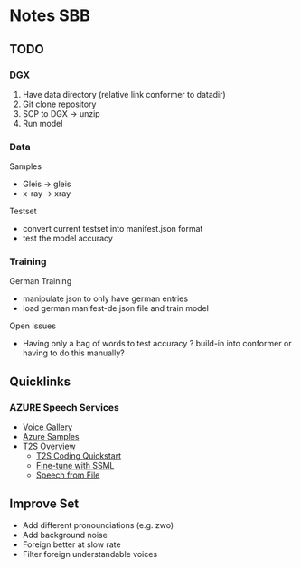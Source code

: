 # Notes SBB

## TODO

### DGX
1. Have data directory (relative link conformer to datadir)
2. Git clone repository
3. SCP to DGX -> unzip
4. Run model

### Data

Samples

- Gleis -> gleis
- x-ray -> xray

Testset

- convert current testset into manifest.json format
- test the model accuracy

### Training

German Training

- manipulate json to only have german entries
- load german manifest-de.json file and train model


Open Issues
- Having only a bag of words to test accuracy 
	? build-in into conformer or having to do this manually?

## Quicklinks

### AZURE Speech Services
- [Voice Gallery](https://speech.microsoft.com/portal/voicegallery)
- [Azure Samples](https://github.com/Azure-Samples/Cognitive-Speech-TTS)
- [T2S Overview](https://learn.microsoft.com/en-us/azure/cognitive-services/speech-service/index-text-to-speech)
	- [T2S Coding Quickstart](https://learn.microsoft.com/en-us/azure/cognitive-services/speech-service/get-started-text-to-speech?pivots=programming-language-python&tabs=linux%2Cterminal)
	- [Fine-tune with SSML](https://learn.microsoft.com/en-us/azure/cognitive-services/speech-service/speech-synthesis-markup)
	- [Speech from File](https://learn.microsoft.com/en-us/azure/cognitive-services/speech-service/how-to-speech-synthesis?tabs=browserjs%2Cterminal&pivots=programming-language-python)

## Improve Set
- Add different pronounciations (e.g. zwo)
- Add background noise
- Foreign better at slow rate
- Filter foreign understandable voices
